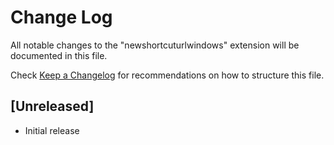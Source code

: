 # Change Log

All notable changes to the "newshortcuturlwindows" extension will be documented in this file.

Check [Keep a Changelog](http://keepachangelog.com/) for recommendations on how to structure this file.

## [Unreleased]

- Initial release